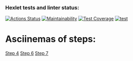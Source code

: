 ### Hexlet tests and linter status:
[![Actions Status](https://github.com/i-pichurov/python-project-50/actions/workflows/hexlet-check.yml/badge.svg)](https://github.com/i-pichurov/python-project-50/actions)
[![Maintainability](https://api.codeclimate.com/v1/badges/b6ce91f2ba29e5d2e857/maintainability)](https://codeclimate.com/github/i-pichurov/python-project-50/maintainability)
[![Test Coverage](https://api.codeclimate.com/v1/badges/b6ce91f2ba29e5d2e857/test_coverage)](https://codeclimate.com/github/i-pichurov/python-project-50/test_coverage)
[![test](https://github.com/i-pichurov/python-project-50/actions/workflows/test.yml/badge.svg)](https://github.com/i-pichurov/python-project-50/actions/workflows/test.yml)

# **Asciinemas of steps:**

[Step 4](https://asciinema.org/a/EnQSchMSnZ4BArI8pBKtW3WXZ)
[Step 6](https://asciinema.org/a/HFwDeesRtKdSC48zAibKDc6HM)
[Step 7](https://asciinema.org/a/O1Ohqzy25Pzt6YLBIKnUWigWt)
